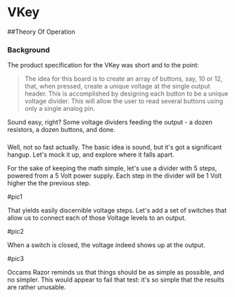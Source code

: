 # VKey
##Theory Of Operation

### Background
The product specification for the VKey was short and to the point:

>The idea for this board is to create an array of buttons, say, 10 or 12, that, when pressed, create a unique voltage at the single output header. This is accomplished by designing each button to be a unique voltage divider. This will allow the user to read several buttons using only a single analog pin.

Sound easy, right?  Some voltage dividers feeding the output - a dozen resistors, a dozen buttons, and done.

### 
Well, not so fast actually.  The basic idea is sound, but it's got a significant hangup.  Let's mock it up, and explore where it falls apart.

For the sake of keeping the math simple, let's use a divider with 5 steps, powered from a 5 Volt power supply.  Each step in the divider will be 1 Volt higher the the previous step.

#pic1

That yields easily discernible voltage steps.  Let's add a set of switches that allow us to connect each of those Voltage levels to an output.

#pic2

When a switch is closed, the voltage indeed shows up at the output.

#pic3

Occams Razor reminds us that things should be as simple as possible, and no simpler.  This would appear to fail that test: it's so simple that the results are rather unusable.